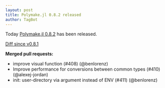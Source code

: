 ```yaml
---
layout: post
title: Polymake.jl 0.8.2 released
author: TagBot
---
```


Today [Polymake.jl 0.8.2](https://github.com/oscar-system/Polymake.jl/releases/tag/v0.8.2) has
been released.

[Diff since v0.8.1](https://github.com/oscar-system/Polymake.jl/compare/v0.8.1...v0.8.2)



**Merged pull requests:**
- improve visual function (#408) (@benlorenz)
- Improve performance for conversions between common types (#410) (@alexej-jordan)
- init: user-directory via argument instead of ENV (#411) (@benlorenz)
